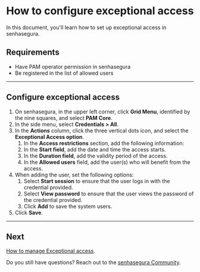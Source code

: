 # How to configure exceptional access

In this document, you'll learn how to set up exceptional access in senhasegura.

## Requirements

* Have PAM operator permission in senhasegura
* Be registered in the list of allowed users

---
## Configure exceptional access

1. On senhasegura, in the upper left corner, click **Grid Menu**, identified by the nine squares, and select **PAM Core**.
2. In the side menu, select **Credentials > All**.
3. In the **Actions** column, click the three vertical dots icon, and select the **Exceptional Access option**.
    1. In the **Access restrictions** section, add the following information:
    2. In the **Start field**, add the date and time the access starts.
    3. In the **Duration field**, add the validity period of the access.
    4. In the **Allowed users** field, add the user(s) who will benefit from the access.
4. When adding the user, set the following options:
    1. Select **Start session** to ensure that the user logs in with the credential provided.
    2. Select **View password** to ensure that the user views the password of the credential provided.
    3. Click **Add** to save the system users.
5. Click **Save**.

***
## Next
[How to manage Exceptional access](/v3-32/docs/pam-session-how-to-manage-exceptional-access).

Do you still have questions? Reach out to the [senhasegura Community](https://community.senhasegura.io/).
